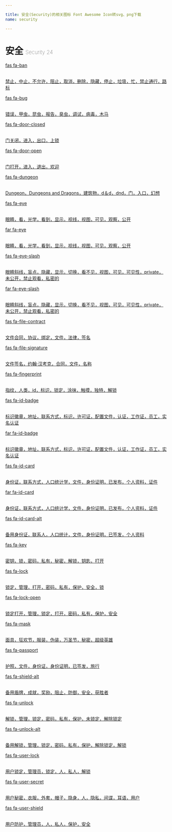 ```yaml
---

title: 安全(Security)的相关图标 Font Awesome Icon转svg、png下载
name: security

---
```


# 安全  <small style="font-size: 60%;font-weight: 100">Security <span class="badge-secondary badge">24</span> </small>

<search tag="security" :max="0"/>

<div class="icon-list row" id="search-show"><a href="/icon/solid/ban.html" class="icon-item col-6 col-sm-4 col-md-2"><div class="icon-item-inner"><i class="fas fa-ban"></i><p><span>fas fa-ban</span></p> <p><br>禁止，中止，不允许，阻止，取消，删除，隐藏，停止，垃圾，忙，禁止通行，路标</p></div></a><a href="/icon/solid/bug.html" class="icon-item col-6 col-sm-4 col-md-2"><div class="icon-item-inner"><i class="fas fa-bug"></i><p><span>fas fa-bug</span></p> <p><br>错误，甲虫，昆虫，报告，臭虫，调试，病毒，木马</p></div></a><a href="/icon/solid/door-closed.html" class="icon-item col-6 col-sm-4 col-md-2"><div class="icon-item-inner"><i class="fas fa-door-closed"></i><p><span>fas fa-door-closed</span></p> <p><br>门关闭，进入，出口，上锁</p></div></a><a href="/icon/solid/door-open.html" class="icon-item col-6 col-sm-4 col-md-2"><div class="icon-item-inner"><i class="fas fa-door-open"></i><p><span>fas fa-door-open</span></p> <p><br>门打开，进入，退出，欢迎</p></div></a><a href="/icon/solid/dungeon.html" class="icon-item col-6 col-sm-4 col-md-2"><div class="icon-item-inner"><i class="fas fa-dungeon"></i><p><span>fas fa-dungeon</span></p> <p><br>Dungeon，Dungeons and Dragons，建筑物，d＆d，dnd，门，入口，幻想</p></div></a><a href="/icon/solid/eye.html" class="icon-item col-6 col-sm-4 col-md-2"><div class="icon-item-inner"><i class="fas fa-eye"></i><p><span>fas fa-eye</span></p> <p><br>眼睛，看，光学，看到，显示，视线，视图，可见，观察，公开</p></div></a><a href="/icon/regular/eye.html" class="icon-item col-6 col-sm-4 col-md-2"><div class="icon-item-inner"><i class="far fa-eye"></i><p><span>far fa-eye</span></p> <p><br>眼睛，看，光学，看到，显示，视线，视图，可见，观察，公开</p></div></a><a href="/icon/solid/eye-slash.html" class="icon-item col-6 col-sm-4 col-md-2"><div class="icon-item-inner"><i class="fas fa-eye-slash"></i><p><span>fas fa-eye-slash</span></p> <p><br>眼睛斜线，盲点，隐藏，显示，切换，看不见，视图，可见，可见性，private，未公开，禁止观看，私密的</p></div></a><a href="/icon/regular/eye-slash.html" class="icon-item col-6 col-sm-4 col-md-2"><div class="icon-item-inner"><i class="far fa-eye-slash"></i><p><span>far fa-eye-slash</span></p> <p><br>眼睛斜线，盲点，隐藏，显示，切换，看不见，视图，可见，可见性，private，未公开，禁止观看，私密的</p></div></a><a href="/icon/solid/file-contract.html" class="icon-item col-6 col-sm-4 col-md-2"><div class="icon-item-inner"><i class="fas fa-file-contract"></i><p><span>fas fa-file-contract</span></p> <p><br>文件合同，协议，绑定，文件，法律，签名</p></div></a><a href="/icon/solid/file-signature.html" class="icon-item col-6 col-sm-4 col-md-2"><div class="icon-item-inner"><i class="fas fa-file-signature"></i><p><span>fas fa-file-signature</span></p> <p><br>文件签名，约翰·汉考克，合同，文件，名称</p></div></a><a href="/icon/solid/fingerprint.html" class="icon-item col-6 col-sm-4 col-md-2"><div class="icon-item-inner"><i class="fas fa-fingerprint"></i><p><span>fas fa-fingerprint</span></p> <p><br>指纹，人类，id，标识，锁定，涂抹，触摸，独特，解锁</p></div></a><a href="/icon/solid/id-badge.html" class="icon-item col-6 col-sm-4 col-md-2"><div class="icon-item-inner"><i class="fas fa-id-badge"></i><p><span>fas fa-id-badge</span></p> <p><br>标识徽章，地址，联系方式，标识，许可证，配置文件，认证，工作证，员工，实名认证</p></div></a><a href="/icon/regular/id-badge.html" class="icon-item col-6 col-sm-4 col-md-2"><div class="icon-item-inner"><i class="far fa-id-badge"></i><p><span>far fa-id-badge</span></p> <p><br>标识徽章，地址，联系方式，标识，许可证，配置文件，认证，工作证，员工，实名认证</p></div></a><a href="/icon/solid/id-card.html" class="icon-item col-6 col-sm-4 col-md-2"><div class="icon-item-inner"><i class="fas fa-id-card"></i><p><span>fas fa-id-card</span></p> <p><br>身份证，联系方式，人口统计学，文件，身份证明，已发布，个人资料，证件</p></div></a><a href="/icon/regular/id-card.html" class="icon-item col-6 col-sm-4 col-md-2"><div class="icon-item-inner"><i class="far fa-id-card"></i><p><span>far fa-id-card</span></p> <p><br>身份证，联系方式，人口统计学，文件，身份证明，已发布，个人资料，证件</p></div></a><a href="/icon/solid/id-card-alt.html" class="icon-item col-6 col-sm-4 col-md-2"><div class="icon-item-inner"><i class="fas fa-id-card-alt"></i><p><span>fas fa-id-card-alt</span></p> <p><br>备用身份证，联系人，人口统计，文件，身份证明，已签发，个人资料</p></div></a><a href="/icon/solid/key.html" class="icon-item col-6 col-sm-4 col-md-2"><div class="icon-item-inner"><i class="fas fa-key"></i><p><span>fas fa-key</span></p> <p><br>密钥，锁，密码，私有，秘密，解锁，钥匙，打开</p></div></a><a href="/icon/solid/lock.html" class="icon-item col-6 col-sm-4 col-md-2"><div class="icon-item-inner"><i class="fas fa-lock"></i><p><span>fas fa-lock</span></p> <p><br>锁定，管理，打开，密码，私有，保护，安全，锁</p></div></a><a href="/icon/solid/lock-open.html" class="icon-item col-6 col-sm-4 col-md-2"><div class="icon-item-inner"><i class="fas fa-lock-open"></i><p><span>fas fa-lock-open</span></p> <p><br>锁定打开，管理，锁定，打开，密码，私有，保护，安全</p></div></a><a href="/icon/solid/mask.html" class="icon-item col-6 col-sm-4 col-md-2"><div class="icon-item-inner"><i class="fas fa-mask"></i><p><span>fas fa-mask</span></p> <p><br>面具，狂欢节，服装，伪装，万圣节，秘密，超级英雄</p></div></a><a href="/icon/solid/passport.html" class="icon-item col-6 col-sm-4 col-md-2"><div class="icon-item-inner"><i class="fas fa-passport"></i><p><span>fas fa-passport</span></p> <p><br>护照，文件，身份证，身份证明，已签发，旅行</p></div></a><a href="/icon/solid/shield-alt.html" class="icon-item col-6 col-sm-4 col-md-2"><div class="icon-item-inner"><i class="fas fa-shield-alt"></i><p><span>fas fa-shield-alt</span></p> <p><br>备用盾牌，成就，奖励，阻止，防御，安全，获胜者</p></div></a><a href="/icon/solid/unlock.html" class="icon-item col-6 col-sm-4 col-md-2"><div class="icon-item-inner"><i class="fas fa-unlock"></i><p><span>fas fa-unlock</span></p> <p><br>解锁，管理，锁定，密码，私有，保护，未锁定，解除锁定</p></div></a><a href="/icon/solid/unlock-alt.html" class="icon-item col-6 col-sm-4 col-md-2"><div class="icon-item-inner"><i class="fas fa-unlock-alt"></i><p><span>fas fa-unlock-alt</span></p> <p><br>备用解锁，管理，锁定，密码，私有，保护，解除锁定，解锁</p></div></a><a href="/icon/solid/user-lock.html" class="icon-item col-6 col-sm-4 col-md-2"><div class="icon-item-inner"><i class="fas fa-user-lock"></i><p><span>fas fa-user-lock</span></p> <p><br>用户锁定，管理员，锁定，人，私人，解锁</p></div></a><a href="/icon/solid/user-secret.html" class="icon-item col-6 col-sm-4 col-md-2"><div class="icon-item-inner"><i class="fas fa-user-secret"></i><p><span>fas fa-user-secret</span></p> <p><br>用户秘密，衣服，外套，帽子，隐身，人，隐私，间谍，耳语，用户</p></div></a><a href="/icon/solid/user-shield.html" class="icon-item col-6 col-sm-4 col-md-2"><div class="icon-item-inner"><i class="fas fa-user-shield"></i><p><span>fas fa-user-shield</span></p> <p><br>用户防护，管理员，人，私人，保护，安全</p></div></a></div>

